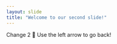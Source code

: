 ```yaml
---
layout: slide
title: "Welcome to our second slide!"
---
```

Change 2 🤞
Use the left arrow to go back!
